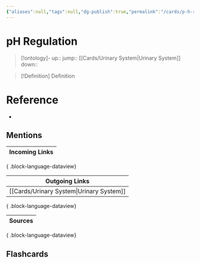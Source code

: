 ```yaml
---
{"aliases":null,"tags":null,"dg-publish":true,"permalink":"/cards/p-h-regulation/","dgPassFrontmatter":true}
---
```


# pH Regulation

> [!ontology]-
> up:: 
> jump:: [[Cards/Urinary System\|Urinary System]]
> down:: 

> [!Definition] Definition
> 

# Reference
- 

## Mentions
| Incoming Links |
| -------------- |

{ .block-language-dataview}

| Outgoing Links                              |
| ------------------------------------------- |
| [[Cards/Urinary System\|Urinary System]] |

{ .block-language-dataview}

| Sources |
| ------- |

{ .block-language-dataview}

## Flashcards 
